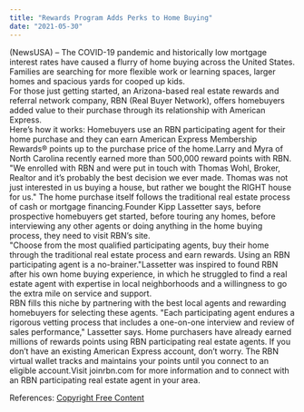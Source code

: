 ```yaml
---
title: "Rewards Program Adds Perks to Home Buying"
date: "2021-05-30"
---
```


<!-- @format -->

(NewsUSA) – The COVID-19 pandemic and historically low mortgage interest rates have caused a flurry of home buying across the United States. Families are searching for more flexible work or learning spaces, larger homes and spacious yards for cooped up kids.
<br />
For those just getting started, an Arizona-based real estate rewards and referral network company, RBN (Real Buyer Network), offers homebuyers added value to their purchase through its relationship with American Express.
<br />
Here’s how it works: Homebuyers use an RBN participating agent for their home purchase and they can earn American Express Membership Rewards® points up to the purchase price of the home.Larry and Myra of North Carolina recently earned more than 500,000 reward points with RBN. "We enrolled with RBN and were put in touch with Thomas Wohl, Broker, Realtor and it’s probably the best decision we ever made. Thomas was not just interested in us buying a house, but rather we bought the RIGHT house for us." The home purchase itself follows the traditional real estate process of cash or mortgage financing.Founder Kipp Lassetter says, before prospective homebuyers get started, before touring any homes, before interviewing any other agents or doing anything in the home buying process, they need to visit RBN’s site.
<br />
"Choose from the most qualified participating agents, buy their home through the traditional real estate process and earn rewards. Using an RBN participating agent is a no-brainer."Lassetter was inspired to found RBN after his own home buying experience, in which he struggled to find a real estate agent with expertise in local neighborhoods and a willingness to go the extra mile on service and support.
<br />
RBN fills this niche by partnering with the best local agents and rewarding homebuyers for selecting these agents. "Each participating agent endures a rigorous vetting process that includes a one-on-one interview and review of sales performance," Lassetter says. Home purchasers have already earned millions of rewards points using RBN participating real estate agents. If you don’t have an existing American Express account, don’t worry. The RBN virtual wallet tracks and maintains your points until you connect to an eligible account.Visit joinrbn.com for more information and to connect with an RBN participating real estate agent in your area.

References:
<a href="https://www.copyrightfreecontent.com/category/home/">Copyright Free Content</a>
